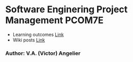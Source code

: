 # Software Enginering Project Management PCOM7E

* Learning outcomes [Link](learning_outcomes.md)
* Wiki posts [Link](wiki_posts.md)



### Author: V.A. (Victor) Angelier 